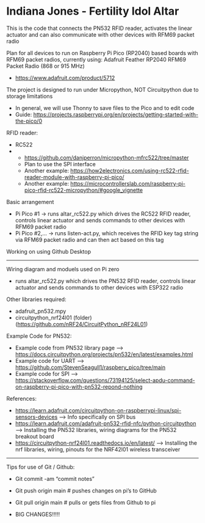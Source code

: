 # Indiana Jones - Fertility Idol Altar
This is the code that connects the PN532 RFID reader, activates the linear actuator and can also communicate with other devices with RFM69 packet radio

Plan for all devices to run on Raspberry Pi Pico (RP2040) based boards with RFM69 packet radios, currently using:
Adafruit Feather RP2040 RFM69 Packet Radio (868 or 915 MHz)
- https://www.adafruit.com/product/5712

The project is designed to run under Micropython, NOT Circuitpython due to storage limitations
- In general, we will use Thonny to save files to the Pico and to edit code
- Guide: https://projects.raspberrypi.org/en/projects/getting-started-with-the-pico/0

RFID reader:
- RC522
- - https://github.com/danjperron/micropython-mfrc522/tree/master
  - Plan to use the SPI interface
  - Another example: https://how2electronics.com/using-rc522-rfid-reader-module-with-raspberry-pi-pico/
  - Another example: https://microcontrollerslab.com/raspberry-pi-pico-rfid-rc522-micropython/#google_vignette

Basic arrangement
- Pi Pico #1 -> runs altar_rc522.py which drives the RC522 RFID reader, controls linear actuator and sends commands to other devices with RFM69 packet radio
- Pi Pico #2,... -> runs listen-act.py, which receives the RFID key tag string via RFM69 packet radio and can then act based on this tag

Working on using Github Desktop

-------------------------------------

Wiring diagram and moduels used on Pi zero
- runs altar_rc522.py which drives the PN532 RFID reader, controls linear actuator and sends commands to other devices with ESP322 radio

Other libraries required:
  - adafruit_pn532.mpy
  - circuitpython_nrf24l01 (folder) (https://github.com/nRF24/CircuitPython_nRF24L01)

Example Code for PN532:
  - Example code from PN532 library page
    --> https://docs.circuitpython.org/projects/pn532/en/latest/examples.html
  - Example code for UART
    --> https://github.com/StevenSeagull1/raspbery_pico/tree/main
  - Example code for SPI
    --> https://stackoverflow.com/questions/73194125/select-apdu-command-on-raspberry-pi-pico-with-pn532-repond-nothing
  
  References:
  - https://learn.adafruit.com/circuitpython-on-raspberrypi-linux/spi-sensors-devices
    --> Info specifically on SPI bus
  - https://learn.adafruit.com/adafruit-pn532-rfid-nfc/python-circuitpython
    -->  Installing the PN532 libraries, wiring diagrams for the PN532 breakout board
  - https://circuitpython-nrf24l01.readthedocs.io/en/latest/
    --> Installing the nrf libraries, wiring, pinouts for the NRF42l01 wireless transceiver

--------------------------------------

Tips for use of Git / Github:
- Git commit -am “commit notes”
- Git push origin main   # pushes changes on pi’s to GitHub
- Git pull origin main  # pulls or gets files from Github to pi

- BIG CHANGES!!!!!
